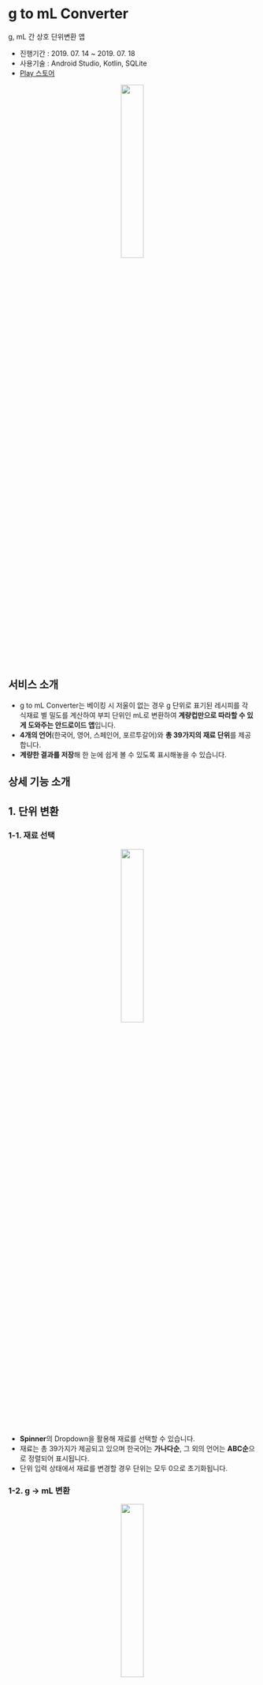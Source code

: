 # g to mL Converter

g, mL 간 상호 단위변환 앱

- 진행기간 : 2019. 07. 14 ~ 2019. 07. 18
- 사용기술 : Android Studio, Kotlin, SQLite
- [Play 스토어](https://play.google.com/store/apps/details?id=com.goldouble.android.gtomlconverter)


<p align="center"><img src="https://user-images.githubusercontent.com/55052074/111610402-ab580180-881e-11eb-9a05-a8df57c1ea37.jpg" width="30%"/></p>

## 서비스 소개

- g to mL Converter는 베이킹 시 저울이 없는 경우 g 단위로 표기된 레시피를 각 식재료 별 밀도를 계산하여 부피 단위인 mL로 변환하여 **계량컵만으로 따라할 수 있게 도와주는 안드로이드 앱**입니다.
- **4개의 언어**(한국어, 영어, 스페인어, 포르투갈어)와 **총 39가지의 재료 단위**를 제공합니다.
- **계량한 결과를 저장**해 한 눈에 쉽게 볼 수 있도록 표시해놓을 수 있습니다.

## 상세 기능 소개

## 1. 단위 변환

### 1-1. 재료 선택

<p align="center"><img src="https://user-images.githubusercontent.com/55052074/111610582-d9d5dc80-881e-11eb-9117-a5c15e257612.jpg" width="30%"/></p>

- **Spinner**의 Dropdown을 활용해 재료를 선택할 수 있습니다.
- 재료는 총 39가지가 제공되고 있으며 한국어는 **가나다순**, 그 외의 언어는 **ABC순**으로 정렬되어 표시됩니다.
- 단위 입력 상태에서 재료를 변경할 경우 단위는 모두 0으로 초기화됩니다.

### 1-2. g → mL 변환

<p align="center"><img src="https://user-images.githubusercontent.com/55052074/111610614-e6f2cb80-881e-11eb-9de3-13c62e34cb3f.jpg" width="30%"/></p>

- 재료를 선택하고 g 단위에 숫자를 입력하면 mL 단위의 editText에 자동으로 변환된 단위가 표시됩니다.

### 1-3. mL → g 변환

<p align="center"><img src="https://user-images.githubusercontent.com/55052074/111610691-f96d0500-881e-11eb-901c-9ea3beaa2deb.jpg" width="30%"/></p>

- mL 단위의 editText에 숫자를 입력하면 반대로 g 단위의 editText에 변환된 단위가 표시됩니다.

### 2. 저장

<p align="center"><img src="https://user-images.githubusercontent.com/55052074/111610833-1d304b00-881f-11eb-8bd5-d52c9fa8a67e.jpg" width="30%"/></p>

- 저장 버튼을 누르면 하단 RecyclerView에 변환 기록이 저장됩니다.
- 데이터는 Room DB로 저장되어 앱을 종료해도 기록이 유지됩니다.
- 각 아이템 우측의 X 버튼을 터치해 리스트에서 제거할 수 있습니다.
